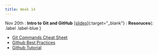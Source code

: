 ```yaml
---
title: Week 14
---
```


Nov 20th
: **Intro to Git and GitHub** [\[slides\]](https://docs.google.com/presentation/d/14teLV_lswEXfqQaaFxEtnoTWmH0ZX06maBnU0gbGqFc/edit?usp=sharing){:target="\_blank"}
: **Resoruces**{: .label .label-blue }
- [Git Commands Cheat Sheet](https://education.github.com/git-cheat-sheet-education.pdf)
- [Github Best Practices](https://docs.github.com/en/issues/planning-and-tracking-with-projects/learning-about-projects/best-practices-for-projects)
- [Github Tutorial](https://www.youtube.com/watch?v=tRZGeaHPoaw)

